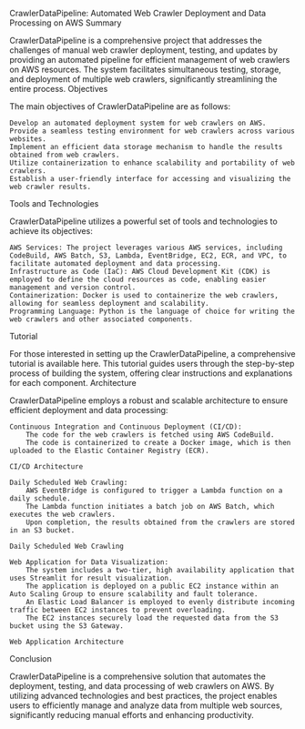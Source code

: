 CrawlerDataPipeline: Automated Web Crawler Deployment and Data Processing on AWS
Summary

CrawlerDataPipeline is a comprehensive project that addresses the challenges of manual web crawler deployment, testing, and updates by providing an automated pipeline for efficient management of web crawlers on AWS resources. The system facilitates simultaneous testing, storage, and deployment of multiple web crawlers, significantly streamlining the entire process.
Objectives

The main objectives of CrawlerDataPipeline are as follows:

    Develop an automated deployment system for web crawlers on AWS.
    Provide a seamless testing environment for web crawlers across various websites.
    Implement an efficient data storage mechanism to handle the results obtained from web crawlers.
    Utilize containerization to enhance scalability and portability of web crawlers.
    Establish a user-friendly interface for accessing and visualizing the web crawler results.

Tools and Technologies

CrawlerDataPipeline utilizes a powerful set of tools and technologies to achieve its objectives:

    AWS Services: The project leverages various AWS services, including CodeBuild, AWS Batch, S3, Lambda, EventBridge, EC2, ECR, and VPC, to facilitate automated deployment and data processing.
    Infrastructure as Code (IaC): AWS Cloud Development Kit (CDK) is employed to define the cloud resources as code, enabling easier management and version control.
    Containerization: Docker is used to containerize the web crawlers, allowing for seamless deployment and scalability.
    Programming Language: Python is the language of choice for writing the web crawlers and other associated components.

Tutorial

For those interested in setting up the CrawlerDataPipeline, a comprehensive tutorial is available here. This tutorial guides users through the step-by-step process of building the system, offering clear instructions and explanations for each component.
Architecture

CrawlerDataPipeline employs a robust and scalable architecture to ensure efficient deployment and data processing:

    Continuous Integration and Continuous Deployment (CI/CD):
        The code for the web crawlers is fetched using AWS CodeBuild.
        The code is containerized to create a Docker image, which is then uploaded to the Elastic Container Registry (ECR).

    CI/CD Architecture

    Daily Scheduled Web Crawling:
        AWS EventBridge is configured to trigger a Lambda function on a daily schedule.
        The Lambda function initiates a batch job on AWS Batch, which executes the web crawlers.
        Upon completion, the results obtained from the crawlers are stored in an S3 bucket.

    Daily Scheduled Web Crawling

    Web Application for Data Visualization:
        The system includes a two-tier, high availability application that uses Streamlit for result visualization.
        The application is deployed on a public EC2 instance within an Auto Scaling Group to ensure scalability and fault tolerance.
        An Elastic Load Balancer is employed to evenly distribute incoming traffic between EC2 instances to prevent overloading.
        The EC2 instances securely load the requested data from the S3 bucket using the S3 Gateway.

    Web Application Architecture

Conclusion

CrawlerDataPipeline is a comprehensive solution that automates the deployment, testing, and data processing of web crawlers on AWS. By utilizing advanced technologies and best practices, the project enables users to efficiently manage and analyze data from multiple web sources, significantly reducing manual efforts and enhancing productivity.
